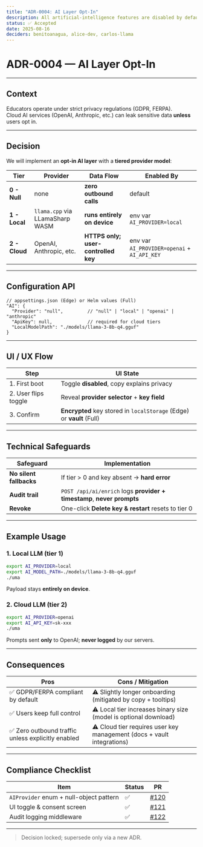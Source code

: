 ```yaml
---
title: "ADR-0004: AI Layer Opt-In"
description: All artificial-intelligence features are disabled by default; users must explicitly enable them.
status: ✅ Accepted
date: 2025-08-16
deciders: benitoanagua, alice-dev, carlos-llama
---
```


# ADR-0004 — AI Layer Opt-In

---

## Context

Educators operate under strict privacy regulations (GDPR, FERPA).  
Cloud AI services (OpenAI, Anthropic, etc.) can leak sensitive data **unless** users opt in.

---

## Decision

We will implement an **opt-in AI layer** with a **tiered provider model**:

| Tier          | Provider                        | Data Flow                           | Enabled By                                  |
| ------------- | ------------------------------- | ----------------------------------- | ------------------------------------------- |
| **0 - Null**  | none                            | **zero outbound calls**             | default                                     |
| **1 - Local** | `llama.cpp` via LLamaSharp WASM | **runs entirely on device**         | env var `AI_PROVIDER=local`                 |
| **2 - Cloud** | OpenAI, Anthropic, etc.         | **HTTPS only; user-controlled key** | env var `AI_PROVIDER=openai` + `AI_API_KEY` |

---

## Configuration API

```jsonc
// appsettings.json (Edge) or Helm values (Full)
"AI": {
  "Provider": "null",         // "null" | "local" | "openai" | "anthropic"
  "ApiKey": null,             // required for cloud tiers
  "LocalModelPath": "./models/llama-3-8b-q4.gguf"
}
```

---

## UI / UX Flow

| Step                 | UI State                                                              |
| -------------------- | --------------------------------------------------------------------- |
| 1. First boot        | Toggle **disabled**, copy explains privacy                            |
| 2. User flips toggle | Reveal **provider selector** + **key field**                          |
| 3. Confirm           | **Encrypted** key stored in `localStorage` (Edge) or **vault** (Full) |

---

## Technical Safeguards

| Safeguard               | Implementation                                                         |
| ----------------------- | ---------------------------------------------------------------------- |
| **No silent fallbacks** | If tier > 0 and key absent → **hard error**                            |
| **Audit trail**         | `POST /api/ai/enrich` logs **provider + timestamp**, **never prompts** |
| **Revoke**              | One-click **Delete key & restart** resets to tier 0                    |

---

## Example Usage

### 1. Local LLM (tier 1)

```bash
export AI_PROVIDER=local
export AI_MODEL_PATH=./models/llama-3-8b-q4.gguf
./uma
```

Payload stays **entirely on device**.

### 2. Cloud LLM (tier 2)

```bash
export AI_PROVIDER=openai
export AI_API_KEY=sk-xxx
./uma
```

Prompts sent **only** to OpenAI; **never logged** by our servers.

---

## Consequences

| Pros                                               | Cons / Mitigation                                                      |
| -------------------------------------------------- | ---------------------------------------------------------------------- |
| ✅ GDPR/FERPA compliant by default                 | ⚠️ Slightly longer onboarding (mitigated by copy + tooltips)           |
| ✅ Users keep full control                         | ⚠️ Local tier increases binary size (model is optional download)       |
| ✅ Zero outbound traffic unless explicitly enabled | ⚠️ Cloud tier requires user key management (docs + vault integrations) |

---

## Compliance Checklist

| Item                                    | Status | PR                                                       |
| --------------------------------------- | ------ | -------------------------------------------------------- |
| `AIProvider` enum + null-object pattern | ✅     | [#120](https://github.com/UmaUpbeat/uma-upbeat/pull/120) |
| UI toggle & consent screen              | ✅     | [#121](https://github.com/UmaUpbeat/uma-upbeat/pull/121) |
| Audit logging middleware                | ✅     | [#122](https://github.com/UmaUpbeat/uma-upbeat/pull/122) |

---

> Decision locked; supersede only via a new ADR.
